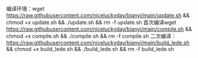 编译环境：wget https://raw.githubusercontent.com/niceluckyday/bianyi/main/update.sh && chmod +x update.sh && ./update.sh && rm -f update.sh
首次编译wget https://raw.githubusercontent.com/niceluckyday/bianyi/main/compile.sh && chmod +x compile.sh && ./compile.sh && rm -f compile.sh
二次编译：https://raw.githubusercontent.com/niceluckyday/bianyi/main/build_lede.sh && chmod +x build_lede.sh && ./build_lede.sh && rm -f build_lede.sh
